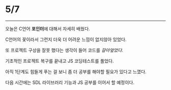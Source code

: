 # 5/7

---

오늘은 C언어 **포인터**에 대해서 자세히 배웠다. 

C언어의 꽃이라서 그런지 더욱 더 어려운 느낌이 없지않아 있었다. 

또 프로젝트 구상을 잘못 했다는 생각이 들어 코드를 *갈아엎었다.*

기초적인 프로젝트 복구를 끝내고 JS 코딩테스트를 풀었다. 

아직 1단계도 힘들게 푸는 걸 보니 좀 더 공부를 해야할 필요가 있다고 느꼈다. 

다음 시간에는 SDL 라이브러리 기능과 JS 공부를 이어서 할 예정이다.